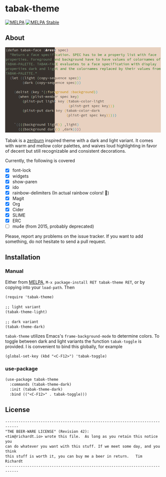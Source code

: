 # tabak-theme

[![MELPA](http://melpa.org/packages/tabak-theme-badge.svg)](http://melpa.org/#/tabak-theme)
[![MELPA Stable](http://stable.melpa.org/packages/tabak-theme-badge.svg)](http://stable.melpa.org/#/tabak-theme)

## About

![Preview image of `tabak-theme`](https://raw.githubusercontent.com/timrichardt/tabak-theme/master/preview.png)

Tabak is a [zenburn](https://kippura.org/zenburnpage/) inspired
theme with a dark and light variant. It comes with warm and mellow
color palettes, and waives loud highlighting in favor of decent
but still recognizable and consistent decorations.

Currently, the following is covered
- [X] font-lock
- [X] widgets
- [X] show-paren
- [X] ido
- [X] rainbow-delimiters (In actual rainbow colors! 🌈)
- [X] Magit
- [X] Org
- [X] Cider
- [X] SLIME
- [X] ERC
- [ ] mu4e (from 2015, probably deprecated)

Please, report any problems on the issue tracker. If you want to add something, do not hesitate
to send a pull request.

## Installation

### Manual

Either from [MELPA](https://melpa.org/), `M-x package-install RET tabak-theme RET`, or
by copying into your `load-path`. Then

```
(require 'tabak-theme)

;; light variant
(tabak-theme-light)

;; dark variant
(tabak-theme-dark)
```

`tabak-theme` utilizes Emacs's `frame-background-mode` to determine
colors. To toggle between dark and light variants the function
`tabak-toggle` is provided. I is convenient to bind this globally,
for example

```
(global-set-key (kbd "<C-F12>") 'tabak-toggle)
```

### use-package

```
(use-package tabak-theme
  :commands (tabak-theme-dark)
  :init (tabak-theme-dark)
  :bind (("<C-F12>" . tabak-toggle)))
```


## License

```
----------------------------------------------------------------------------
"THE BEER-WARE LICENSE" (Revision 42):
<tim@richardt.io> wrote this file.  As long as you retain this notice you
can do whatever you want with this stuff. If we meet some day, and you think
this stuff is worth it, you can buy me a beer in return.   Tim Richardt
----------------------------------------------------------------------------
```